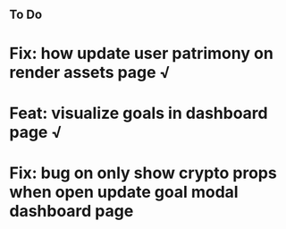 ## To Do

# Fix: how update user patrimony on render assets page √
# Feat: visualize goals in dashboard page √
# Fix: bug on only show crypto props when open update goal modal dashboard page
